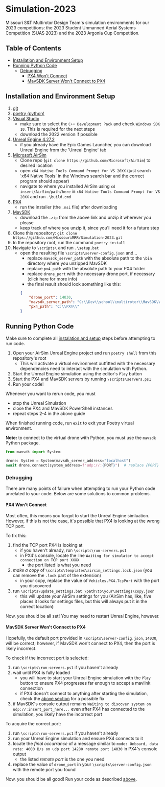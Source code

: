 # Simulation-2023
Missouri S&amp;T Multirotor Design Team's simulation environments for our 2023 competitions: the 2023 Student Unmanned Aerial Systems Competition (SUAS 2023) and the 2023 Argonia Cup Competition.

## Table of Contents
- [Installation and Environment Setup](#installation-and-environment-setup)
- [Running Python Code](#running-python-code)
    - [Debugging](#debugging)
        - [PX4 Won't Connect](#px4-wont-connect)
        - [MavSDK Server Won't Connect to PX4](#mavsdk-server-wont-connect-to-px4)

## Installation and Environment Setup

1. [git](https://git-scm.com)
2. [poetry (python)](https://python-poetry.org)
3. [Visual Studio](https://visualstudio.microsoft.com)
    - make sure to select the `C++ Development Pack` and check `Windows SDK 10`. This is required for the next steps
    - download the 2022 version if possible
4. [Unreal Engine 4.27.2](https://www.unrealengine.com/en-US/?utm_source=GoogleSearch&utm_medium=Performance&utm_campaign=%7Bcampaigname%7D&utm_id=17086214833&sub_campaign=&utm_content=&utm_term=unreal%20engine)
    - if you already have the Epic Games Launcher, you can download Unreal Engine from the 'Unreal Engine' tab
5. [Microsoft AirSim](https://github.com/Microsoft/AirSim)
    - Clone repo (`git clone https://github.com/Microsoft/AirSim`) to desired location
    - open `x64 Native Tools Command Prompt for VS 20XX` (just search 'x64 Native Tools' in the Windows search bar and the correct program should appear)
    - navigate to where you installed AirSim using `cd insert/AirSim/path/here` in `x64 Native Tools Command Prompt for VS 20XX` and run `.\build.cmd`
6. [PX4](https://github.com/PX4/PX4-windows-toolchain/releases/download/v0.9/PX4.Windows.Cygwin.Toolchain.0.9.msi)
    - run the installer (the `.msi` file) after downloading
7. [MavSDK](https://github.com/mavlink/MAVSDK/releases/download/v1.4.16/mavsdk-windows-x64-release.zip)
    - download the `.zip` from the above link and unzip it wherever you please
    - keep track of where you unzip it, since you'll need it for a future step
8. Clone this repository: `git clone https://github.com/MissouriMRR/Simulation-2023.git`
9. In the repository root, run the command `poetry install`
10. Navigate to `\scripts\` and run `.\setup.bat`
    - open the resulting file `\scripts\server-config.json` and...
        - replace `mavsdk_server_path` with the absolute path to the `\bin` directory where you unzipped MavSDK
        - replace `px4_path` with the absolute path to your PX4 folder
        - replace `drone_port` with the necessary drone port, if necessary (click here for more info)
        - the final result should look something like this:
        ```json
        {
            "drone_port": 14030,
            "mavsdk_server_path": "C:\\Dev\\school\\multirotor\\MavSDK\\bin",
            "px4_path": "C:\\PX4\\"
        }
        ```

## Running Python Code

Make sure to complete all [instalation and setup](#installation-and-environment-setup) steps before attempting to run code.

1. Open your AirSim Unreal Engine project and run `poetry shell` from this repository's root
    - This will activate a virtual environment outfitted with the necessary dependencies need to interact with the simulation with Python.
2. Start the Unreal Engine simulation using the editor's `Play` button
3. Start the PX4 and MavSDK servers by running `\scripts\servers.ps1`
4. Run your code!

Whenever you want to rerun code, you must
- stop the Unreal Simulation
- close the PX4 and MavSDK PowerShell instances
- repeat steps 2-4 in the above guide

When finished running code, run `exit` to exit your Poetry virtual environment.

**Note:** to connect to the virtual drone with Python, you must use the `mavsdk` Python package.

```python
from mavsdk import System

drone: System = System(mavsdk_server_address="localhost")
await drone.connect(system_address=f"udp://:{PORT}")  # replace {PORT} with the drone_port in \scripts\server-config.json
```

### Debugging

There are many points of failure when attempting to run your Python code unrelated to your code. Below are some solutions to common problems.

#### PX4 Won't Connect

Most often, this means you forgot to start the Unreal Engine simluation. However, if this is not the case, it's possible that PX4 is looking at the wrong TCP port.

To fix this:
1. find the TCP port PX4 is looking at
    - if you haven't already, run `\scripts\run-servers.ps1`
    - in PX4's console, locate the line `Waiting for simulator to accept connection on TCP port XXXX`
        - the port listed is what you need
2. *make a copy* of `\scripts\templates\airsim_settings.lock.json` (you can remove the `.lock` part of the extension)
    - in your copy, replace the value of `Vehicles.PX4.TcpPort` with the port you discovered
3. run `\scripts\update_settings.bat \path\to\your\settings\copy.json`
    - this will update your AirSim settings for you (AirSim has, like, five places it looks for settings files, but this will always put it in the correct location)

Now, you should be all set! You may need to restart Unreal Engine, however.

#### MavSDK Server Won't Connect to PX4

Hopefully, the default port provided in `\scripts\server-config.json`, `14030`, will be correct; however, if MavSDK won't connect to PX4, then the port is likely incorrect.

To check if the incorrect port is selected:
1. run `\scripts\run-servers.ps1` if you haven't already
2. wait until PX4 is fully loaded
    - you will have to start your Unreal Engine simulation with the `Play` button to ensure PX4 progresses far enough to accept a mavlink connection
    - if PX4 doesn't connect to anything after starting the simulation, check the [above section](#px4-wont-connect) for a possible fix
3. if MavSDK's console output remains `Waiting to discover system on udp://:insert_port_here...` even after PX4 has connected to the simulation, you likely have the incorrect port

To acquire the correct port:
1. run `\scripts\run-servers.ps1` if you haven't already
2. run your Unreal Engine simulation and ensure PX4 connects to it
3. locate the *final occurrance* of a message similar to `mode: Onboard, data rate: 4000 B/s on udp port 14280 remote port 14030` in PX4's console output
    - the listed *remote port* is the one you need
4. replace the value of `drone_port` in your `\scripts\server-config.json` with the remote port you found

Now, you should be all good! Run your code as described [above](#running-python-code).



